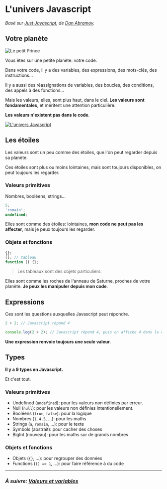 # L'univers Javascript

_Basé sur [Just Javascript](https://justjavascript.com/), de [Dan Abramov](https://twitter.com/dan_abramov)._

## Votre planète

![Le petit Prince](../../images/little_prince.jpg)

Vous êtes sur une petite planète: votre code.

Dans votre code, il y a des variables, des expressions, des mots-clés, des instructions...

Il y a aussi des réassignations de variables, des boucles, des conditions, des appels à des fonctions...

Mais les valeurs, elles, sont plus haut, dans le ciel. **Les valeurs sont fondamentales**, et méritent une attention particulière.

**Les valeurs n'existent pas dans le code**.

[![L'univers Javascript](../../images/universe.png)](https://illustrated.dev/)

## Les étoiles

Les valeurs sont un peu comme des étoiles, que l'on peut regarder depuis sa planète.

Ces étoiles sont plus ou moins lointaines, mais sont toujours disponibles, on peut toujours les regarder.

### Valeurs primitives

Nombres, booléens, strings...

```js
5;
'romain';
undefined;
```

Elles sont comme des étoiles: lointaines, **mon code ne peut pas les affecter**, mais je peux toujours les regarder.

### Objets et fonctions

```js
{};
[]; // tableau
function () {};
```

> Les tableaux sont des objets particuliers.

Elles sont comme les roches de l'anneau de Saturne, proches de votre planète. **Je peux les manipuler depuis mon code**.

## Expressions

Ces sont les questions auxquelles Javascript peut répondre.

```js
2 + 2; // Javascript répond 4

console.log(2 + 2); // Javascript répond 4, puis on affiche 4 dans la console
```

**Une expression renvoie toujours une seule valeur.**

## Types

**Il y a 9 types en Javascript.**

Et c'est tout.

### Valeurs primitives

- Undefined (`undefined`): pour les valeurs non définies par erreur.
- Null (`null`): pour les valeurs non définies intentionellement.
- Booléens (`true`, `false`): pour la logique
- Nombres (`1`, `4.5`, ...): pour les maths
- Strings (`a`, `romain`, ...): pour le texte
- Symbols (abstrait): pour cacher des choses
- BigInt (nouveau): pour les maths sur de grands nombres

### Objets et fonctions

- Objets (`{}`, ...): pour regrouper des données
- Functions (`() => 1`, ...): pour faire référence à du code

---

### _À suivre: [Valeurs et variables](./1-3_variables.md)_
